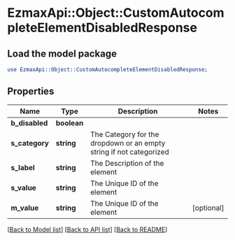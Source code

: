 # EzmaxApi::Object::CustomAutocompleteElementDisabledResponse

## Load the model package
```perl
use EzmaxApi::Object::CustomAutocompleteElementDisabledResponse;
```

## Properties
Name | Type | Description | Notes
------------ | ------------- | ------------- | -------------
**b_disabled** | **boolean** |  | 
**s_category** | **string** | The Category for the dropdown or an empty string if not categorized | 
**s_label** | **string** | The Description of the element | 
**s_value** | **string** | The Unique ID of the element | 
**m_value** | **string** | The Unique ID of the element | [optional] 

[[Back to Model list]](../README.md#documentation-for-models) [[Back to API list]](../README.md#documentation-for-api-endpoints) [[Back to README]](../README.md)


